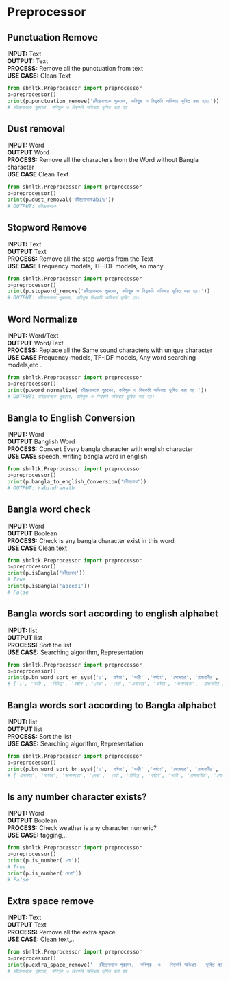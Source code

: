 # Preprocessor

## Punctuation Remove

**INPUT:** Text \
**OUTPUT:** Text \
**PROCESS:** Remove all the punctuation from text \
**USE CASE:** Clean Text 

```python
from sbnltk.Preprocessor import preprocessor
p=preprocessor()
print(p.punctuation_remove('রবীন্দ্রনাথকে গুরুদেব, কবিগুরু ও বিশ্বকবি অভিধায় ভূষিত করা হয়।'))
# রবীন্দ্রনাথকে গুরুদেব  কবিগুরু ও বিশ্বকবি অভিধায় ভূষিত করা হয়
```

## Dust removal

**INPUT:** Word \
**OUTPUT** Word \
**PROCESS:** Remove all the characters from the Word without Bangla character \
**USE CASE** Clean Text

```python
from sbnltk.Preprocessor import preprocessor
p=preprocessor()
print(p.dust_removal('রবীন্দ্রনাথকেab1%'))
# OUTPUT: রবীন্দ্রনাথকে
```

## Stopword Remove

**INPUT:** Text \
**OUTPUT** Text \
**PROCESS:** Remove all the stop words from the Text \
**USE CASE** Frequency models, TF-IDF models, so many.

```python
from sbnltk.Preprocessor import preprocessor
p=preprocessor()
print(p.stopword_remove('রবীন্দ্রনাথকে গুরুদেব, কবিগুরু ও বিশ্বকবি অভিধায় ভূষিত করা হয়।'))
# OUTPUT: রবীন্দ্রনাথকে গুরুদেব, কবিগুরু বিশ্বকবি অভিধায় ভূষিত হয়।
```

## Word Normalize

**INPUT:** Word/Text \
**OUTPUT** Word/Text \
**PROCESS:** Replace all the Same sound characters with unique character \
**USE CASE** Frequency models, TF-IDF models, Any word searching models,etc .

```python
from sbnltk.Preprocessor import preprocessor
p=preprocessor()
print(p.word_normalize('রবীন্দ্রনাথকে গুরুদেব, কবিগুরু ও বিশ্বকবি অভিধায় ভূষিত করা হয়।'))
# OUTPUT: রবিন্দ্রনাথকে গুরুদেব, কবিগুরু ও বিশ্বকবি অভিধায় ভুষিত করা হয়।
```

## Bangla to English Conversion

**INPUT:** Word \
**OUTPUT** Banglish Word \
**PROCESS:** Convert Every bangla character with english character \
**USE CASE** speech, writing bangla word in english

```python
from sbnltk.Preprocessor import preprocessor
p=preprocessor()
print(p.bangla_to_english_Conversion('রবীন্দ্রনাথ'))
# OUTPUT: rabindranath
```

## Bangla word check

**INPUT:** Word \
**OUTPUT** Boolean \
**PROCESS:** Check is any bangla character exist in this word \
**USE CASE** Clean text

```python
from sbnltk.Preprocessor import preprocessor
p=preprocessor()
print(p.isBangla('রবীন্দ্রনাথ'))
# True
print(p.isBangla('abced1'))
# False
```


## Bangla words sort according to english alphabet

**INPUT:** list \
**OUTPUT** list \
**PROCESS:** Sort the list \
**USE CASE:** Searching algorithm, Representation

```python
from sbnltk.Preprocessor import preprocessor
p=preprocessor()
print(p.bn_word_sort_en_sys(['১', 'ঘণ্টার', 'ভারী' ,'বর্ষণে', 'সোমবার', 'রাজধানীর', 'বিভিন্ন', 'এলাকায়', 'জলাবদ্ধতা', 'দেখা', 'দেয়']))
# ['১', 'ভারী', 'বিভিন্ন', 'বর্ষণে', 'দেখা', 'দেয়', 'এলাকায়', 'ঘণ্টার', 'জলাবদ্ধতা', 'রাজধানীর', 'সোমবার']
```

## Bangla words sort according to Bangla alphabet

**INPUT:** list \
**OUTPUT** list \
**PROCESS:** Sort the list \
**USE CASE:** Searching algorithm, Representation

```python
from sbnltk.Preprocessor import preprocessor
p=preprocessor()
print(p.bn_word_sort_bn_sys(['১', 'ঘণ্টার', 'ভারী' ,'বর্ষণে', 'সোমবার', 'রাজধানীর', 'বিভিন্ন', 'এলাকায়', 'জলাবদ্ধতা', 'দেখা', 'দেয়']))
# ['এলাকায়', 'ঘণ্টার', 'জলাবদ্ধতা', 'দেখা', 'দেয়', 'বিভিন্ন', 'বর্ষণে', 'ভারী', 'রাজধানীর', 'সোমবার', '১']
```

## Is any number character exists?
**INPUT:** Word \
**OUTPUT** Boolean \
**PROCESS:**  Check weather is any character numeric?\
**USE CASE:** tagging,..

```python
from sbnltk.Preprocessor import preprocessor
p=preprocessor()
print(p.is_number('১লা'))
# True
print(p.is_number('দেখা'))
# False
```

## Extra space remove
**INPUT:** Text \
**OUTPUT** Text \
**PROCESS:**  Remove all the extra space\
**USE CASE:** Clean text,..

```python
from sbnltk.Preprocessor import preprocessor
p=preprocessor()
print(p.extra_space_remove('  রবীন্দ্রনাথকে গুরুদেব,  কবিগুরু  ও   বিশ্বকবি অভিধায়   ভূষিত করা হয়'))
# রবীন্দ্রনাথকে গুরুদেব, কবিগুরু ও বিশ্বকবি অভিধায় ভূষিত করা হয়
```
